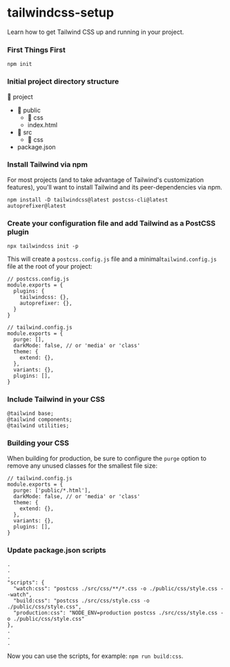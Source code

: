 # tailwindcss-setup
Learn how to get Tailwind CSS up and running in your project.

### First Things First
```
npm init
```

### Initial project directory structure
📁 project
- 📁 public
  - 📁 css
  - index.html
- 📁 src
  - 📁 css
- package.json

### Install Tailwind via npm
For most projects (and to take advantage of Tailwind's customization features), you'll want to install Tailwind and its peer-dependencies via npm.

```
npm install -D tailwindcss@latest postcss-cli@latest autoprefixer@latest
```

### Create your configuration file and add Tailwind as a PostCSS plugin
```
npx tailwindcss init -p
```

This will create a `postcss.config.js` file and a minimal`tailwind.config.js` file at the root of your project:

```
// postcss.config.js
module.exports = {
  plugins: {
    tailwindcss: {},
    autoprefixer: {},
  }
}
```

```
// tailwind.config.js
module.exports = {
  purge: [],
  darkMode: false, // or 'media' or 'class'
  theme: {
    extend: {},
  },
  variants: {},
  plugins: [],
}
```

### Include Tailwind in your CSS
```
@tailwind base;
@tailwind components;
@tailwind utilities;
```

### Building your CSS
When building for production, be sure to configure the `purge` option to remove any unused classes for the smallest file size:

```
// tailwind.config.js
module.exports = {
  purge: ['public/*.html'],
  darkMode: false, // or 'media' or 'class'
  theme: {
    extend: {},
  },
  variants: {},
  plugins: [],
}
```

### Update package.json scripts
```
.
.
.
"scripts": {
  "watch:css": "postcss ./src/css/**/*.css -o ./public/css/style.css --watch",
  "build:css": "postcss ./src/css/style.css -o ./public/css/style.css",
  "production:css": "NODE_ENV=production postcss ./src/css/style.css -o ./public/css/style.css"
},
.
.
.
```

Now you can use the scripts, for example: `npm run build:css`.